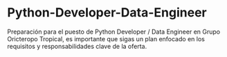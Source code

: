 # Python-Developer-Data-Engineer
Preparación para el puesto de Python Developer / Data Engineer en Grupo Oricteropo Tropical, es importante que sigas un plan enfocado en los requisitos y responsabilidades clave de la oferta.
